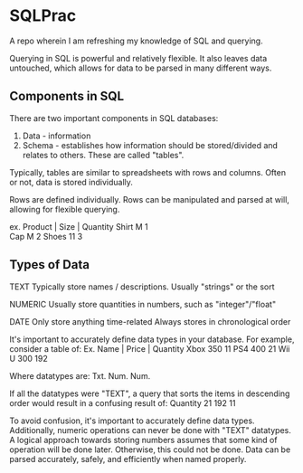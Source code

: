 # SQLPrac

A repo wherein I am refreshing my knowledge of SQL and querying.

Querying in SQL is powerful and relatively flexible. It also leaves data untouched, which allows for data to be parsed in many different ways.

## Components in SQL
There are two important components in SQL databases:
1) Data - information
2) Schema - establishes how information should be stored/divided and relates to others. These are called "tables".

Typically, tables are similar to spreadsheets with rows and columns.
Often or not, data is stored individually.

Rows are defined individually. Rows can be manipulated and parsed at will, allowing for flexible querying.

ex.
Product | Size | Quantity
Shirt      M        1      
Cap        M        2
Shoes      11       3

## Types of Data
TEXT
Typically store names / descriptions. 
Usually "strings" or the sort

NUMERIC
Usually store quantities in numbers, such as "integer"/"float"

DATE 
Only store anything time-related
Always stores in chronological order

It's important to accurately define data types in your database. For example, consider a table of:
Ex.
Name | Price | Quantity
Xbox   350     11
PS4    400     21
Wii U  300     192

Where datatypes are:
Txt.   Num.    Num.

If all the datatypes were "TEXT", a query that sorts the items in descending order would result in a confusing result of:
Quantity
21
192
11

To avoid confusion, it's important to accurately define data types. Additionally, numeric operations can never be done with "TEXT" datatypes. A logical approach towards storing numbers assumes that some kind of operation will be done later. Otherwise, this could not be done. Data can be parsed accurately, safely, and efficiently when named properly.